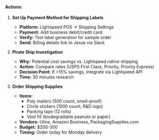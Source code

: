 #### **Actions:**

1. **Set Up Payment Method for Shipping Labels**
   - **Platform:** Lightspeed POS → Shipping Settings
   - **Payment:** Add business debit/credit card
   - **Verify:** Test label generation for sample order
   - **Send:** Billing details link to Jesse via Slack

2. **Pirate Ship Investigation**
   - **Why:** Potential cost savings vs. Lightspeed native shipping
   - **Action:** Compare rates (USPS First Class, Priority, Priority Express)
   - **Decision Point:** If >15% savings, integrate via Lightspeed API
   - **Time:** 30 minutes research

3. **Order Shipping Supplies**
   - **Items:**
     - Poly mailers (500 count, smell-proof)
     - Circle stickers (1000 count, R&D logo)
     - Packing tape (12 rolls)
     - Void fill (biodegradable peanuts or paper)
   - **Vendors:** Uline, Amazon Business, PackagingSupplies.com
   - **Budget:** $200-300
   - **Timing:** Order today for Monday delivery
